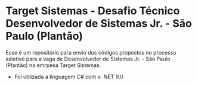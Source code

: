 # Target Sistemas - Desafio Técnico Desenvolvedor de Sistemas Jr. - São Paulo (Plantão)
Esse é um repositório para envio dos códigos propostos no processo seletivo para a vaga de Desenvolvedor de Sistemas Jr. - São Paulo (Plantão) na emrpesa Target Sistemas.

- Foi utilizada a linguagem C# com o .NET 9.0